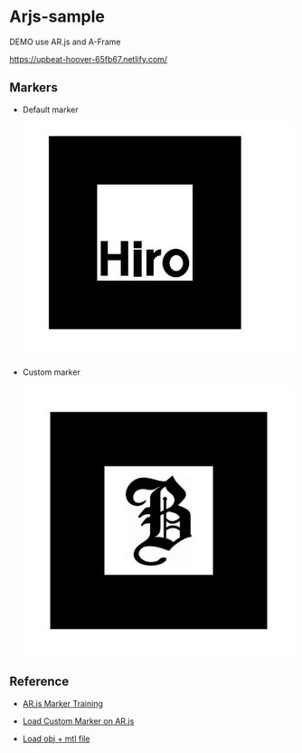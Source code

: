 # Arjs-sample
DEMO use AR.js and A-Frame

https://upbeat-hoover-65fb67.netlify.com/

## Markers
- Default marker

    ![](marker/HIRO.jpg)

- Custom marker

    ![](marker/b-marker/marker.png)

## Reference

- [AR.js Marker Training](https://jeromeetienne.github.io/AR.js/three.js/examples/marker-training/examples/generator.html)

- [Load Custom Marker on AR.js](https://qiita.com/mininobu/items/753f926471af6032ed32)

- [Load obj + mtl file](https://qiita.com/mkoku/items/c635566e829c303a7d3f)